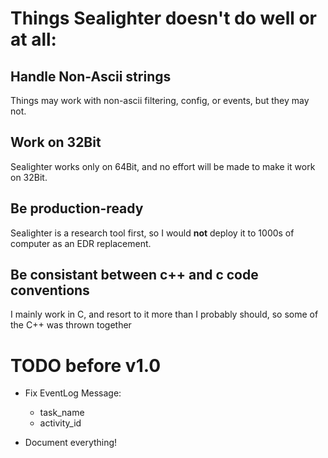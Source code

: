 # Things Sealighter doesn't do well or at all:

## Handle Non-Ascii strings
Things may work with non-ascii filtering, config, or events, but they may not.

## Work on 32Bit
Sealighter works only on 64Bit, and no effort will be made to make it work on 32Bit.

## Be production-ready
Sealighter is a research tool first, so I would **not** deploy it to 1000s of computer as an EDR replacement.

## Be consistant between c++ and c code conventions
I mainly work in C, and resort to it more than I probably should, so some of the C++ was thrown together



# TODO before v1.0
 * Fix EventLog Message:
   * task_name
   * activity_id

 * Document everything!
